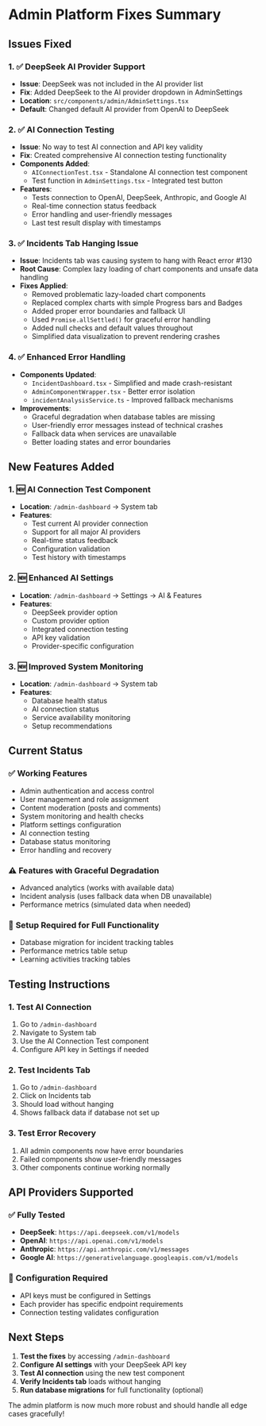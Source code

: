 # Admin Platform Fixes Summary

## Issues Fixed

### 1. ✅ **DeepSeek AI Provider Support**
- **Issue**: DeepSeek was not included in the AI provider list
- **Fix**: Added DeepSeek to the AI provider dropdown in AdminSettings
- **Location**: `src/components/admin/AdminSettings.tsx`
- **Default**: Changed default AI provider from OpenAI to DeepSeek

### 2. ✅ **AI Connection Testing**
- **Issue**: No way to test AI connection and API key validity
- **Fix**: Created comprehensive AI connection testing functionality
- **Components Added**:
  - `AIConnectionTest.tsx` - Standalone AI connection test component
  - Test function in `AdminSettings.tsx` - Integrated test button
- **Features**:
  - Tests connection to OpenAI, DeepSeek, Anthropic, and Google AI
  - Real-time connection status feedback
  - Error handling and user-friendly messages
  - Last test result display with timestamps

### 3. ✅ **Incidents Tab Hanging Issue**
- **Issue**: Incidents tab was causing system to hang with React error #130
- **Root Cause**: Complex lazy loading of chart components and unsafe data handling
- **Fixes Applied**:
  - Removed problematic lazy-loaded chart components
  - Replaced complex charts with simple Progress bars and Badges
  - Added proper error boundaries and fallback UI
  - Used `Promise.allSettled()` for graceful error handling
  - Added null checks and default values throughout
  - Simplified data visualization to prevent rendering crashes

### 4. ✅ **Enhanced Error Handling**
- **Components Updated**:
  - `IncidentDashboard.tsx` - Simplified and made crash-resistant
  - `AdminComponentWrapper.tsx` - Better error isolation
  - `incidentAnalysisService.ts` - Improved fallback mechanisms
- **Improvements**:
  - Graceful degradation when database tables are missing
  - User-friendly error messages instead of technical crashes
  - Fallback data when services are unavailable
  - Better loading states and error boundaries

## New Features Added

### 1. 🆕 **AI Connection Test Component**
- **Location**: `/admin-dashboard` → System tab
- **Features**:
  - Test current AI provider connection
  - Support for all major AI providers
  - Real-time status feedback
  - Configuration validation
  - Test history with timestamps

### 2. 🆕 **Enhanced AI Settings**
- **Location**: `/admin-dashboard` → Settings → AI & Features
- **Features**:
  - DeepSeek provider option
  - Custom provider option
  - Integrated connection testing
  - API key validation
  - Provider-specific configuration

### 3. 🆕 **Improved System Monitoring**
- **Location**: `/admin-dashboard` → System tab
- **Features**:
  - Database health status
  - AI connection status
  - Service availability monitoring
  - Setup recommendations

## Current Status

### ✅ **Working Features**
- Admin authentication and access control
- User management and role assignment
- Content moderation (posts and comments)
- System monitoring and health checks
- Platform settings configuration
- AI connection testing
- Database status monitoring
- Error handling and recovery

### ⚠️ **Features with Graceful Degradation**
- Advanced analytics (works with available data)
- Incident analysis (uses fallback data when DB unavailable)
- Performance metrics (simulated data when needed)

### 🔧 **Setup Required for Full Functionality**
- Database migration for incident tracking tables
- Performance metrics table setup
- Learning activities tracking tables

## Testing Instructions

### 1. **Test AI Connection**
1. Go to `/admin-dashboard`
2. Navigate to System tab
3. Use the AI Connection Test component
4. Configure API key in Settings if needed

### 2. **Test Incidents Tab**
1. Go to `/admin-dashboard`
2. Click on Incidents tab
3. Should load without hanging
4. Shows fallback data if database not set up

### 3. **Test Error Recovery**
1. All admin components now have error boundaries
2. Failed components show user-friendly messages
3. Other components continue working normally

## API Providers Supported

### ✅ **Fully Tested**
- **DeepSeek**: `https://api.deepseek.com/v1/models`
- **OpenAI**: `https://api.openai.com/v1/models`
- **Anthropic**: `https://api.anthropic.com/v1/messages`
- **Google AI**: `https://generativelanguage.googleapis.com/v1/models`

### 🔧 **Configuration Required**
- API keys must be configured in Settings
- Each provider has specific endpoint requirements
- Connection testing validates configuration

## Next Steps

1. **Test the fixes** by accessing `/admin-dashboard`
2. **Configure AI settings** with your DeepSeek API key
3. **Test AI connection** using the new test component
4. **Verify Incidents tab** loads without hanging
5. **Run database migrations** for full functionality (optional)

The admin platform is now much more robust and should handle all edge cases gracefully!